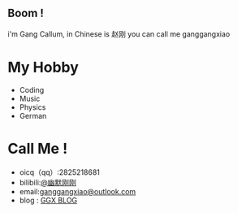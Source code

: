 ## Boom !
i'm Gang Callum, in Chinese is 赵刚
you can call me ganggangxiao  

# My Hobby
- Coding  
- Music
- Physics
- German  


# Call Me !
- oicq（qq）:2825218681  
- bilibili:[@幽默刚刚](https://space.bilibili.com/2066061535)  
- email:ganggangxiao@outlook.com  
- blog : [GGX BLOG](https://ganggangxiao.github.io)  

<!---
ganggangxiao/ganggangxiao is a ✨ special ✨ repository because its `README.md` (this file) appears on your GitHub profile.
You can click the Preview link to take a look at your changes.
--->
